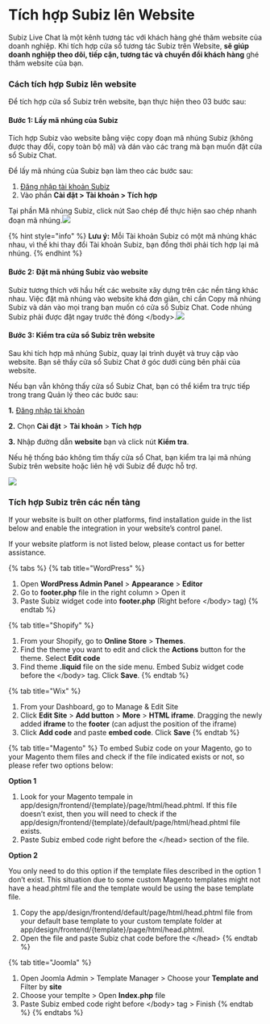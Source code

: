 # Tích hợp Subiz lên Website

Subiz Live Chat là một kênh tương tác với khách hàng ghé thăm website của doanh nghiệp. Khi tích hợp cửa sổ tương tác Subiz trên Website, **sẽ giúp doanh nghiệp theo dõi, tiếp cận, tương tác và chuyển đổi khách hàng** ghé thăm website của bạn.

### Cách tích hợp Subiz lên website

Để tích hợp cửa sổ Subiz trên website, bạn thực hiện theo 03 bước sau:

#### Bước 1: Lấy mã nhúng của Subiz

Tích hợp Subiz vào website bằng việc copy đoạn mã nhúng Subiz \(không được thay đổi, copy toàn bộ mã\) và dán vào các trang mà bạn muốn đặt cửa sổ Subiz Chat.

Để lấy mã nhúng của Subiz bạn làm theo các bước sau:

1. [Đăng nhập tài khoản Subiz](http://app.subiz.com/)
2. Vào phần **Cài đặt &gt; Tài khoản &gt; Tích hợp**

Tại phần Mã nhúng Subiz, click nút Sao chép để thực hiện sao chép nhanh đoạn mã nhúng.![](http://docv4.subiz.com/wp-content/uploads/2018/02/copy-embed-code.png)

{% hint style="info" %}
**Lưu ý:** Mỗi Tài khoản Subiz có một mã nhúng khác nhau, vì thế khi thay đổi Tài khoản Subiz, bạn đồng thời phải tích hợp lại mã nhúng.
{% endhint %}



#### Bước 2: Đặt mã nhúng Subiz vào website

Subiz tương thích với hầu hết các website xây dựng trên các nền tảng khác nhau. Việc đặt mã nhúng vào website khá đơn giản, chỉ cần Copy mã nhúng Subiz và dán vào mọi trang bạn muốn có cửa sổ Subiz Chat. Code nhúng Subiz phải được đặt ngay trước thẻ đóng &lt;/body&gt;.![](http://docv4.subiz.com/wp-content/uploads/2018/01/embedcode.gif)

#### Bước 3: Kiểm tra cửa sổ Subiz trên website

Sau khi tích hợp mã nhúng Subiz, quay lại trình duyệt và truy cập vào website. Bạn sẽ thấy cửa sổ Subiz Chat ở góc dưới cùng bên phải của website.

Nếu bạn vẫn không thấy cửa sổ Subiz Chat, bạn có thể kiểm tra trực tiếp trong trang Quản lý theo các bước sau:

**1.** [Đăng nhập tài khoản](http://app.subiz.com/)​

**2.** Chọn **Cài đặt** &gt; **Tài khoản** &gt; **Tích hợp**

**3.** Nhập đường dẫn **website** bạn và click nút **Kiểm tra**.

Nếu hệ thống báo không tìm thấy cửa sổ Chat, bạn kiểm tra lại mã nhúng Subiz trên website hoặc liên hệ với Subiz để được hỗ trợ.

![](http://docv4.subiz.com/wp-content/uploads/2018/02/check-embed-code.png)

### Tích hợp Subiz trên các nền tảng

If your website is built on other platforms,  find installation guide in the list below  and enable the integration in your website’s control panel.

If your website platform is not listed below, please contact us for better assistance.

{% tabs %}
{% tab title="WordPress" %}
1. Open **WordPress Admin Panel** &gt; **Appearance** &gt; **Editor**
2. Go to **footer.php** file in the right column &gt; Open it
3. Paste  Subiz widget code into **footer.php** \(Right before &lt;/body&gt; tag\)
{% endtab %}

{% tab title="Shopify" %}
1. From your Shopify, go to **Online Store** &gt; **Themes**.
2. Find the theme you want to edit and click the **Actions** button for the theme. Select **Edit code**
3. Find theme **.liquid** file on the side menu. Embed Subiz widget code before the &lt;/body&gt; tag. Click **Save**.
{% endtab %}

{% tab title="Wix" %}
1. From your Dashboard, go to Manage & Edit Site
2. Click **Edit Site** &gt; **Add button** &gt; **More** &gt; **HTML iframe**. Dragging the newly added **iframe** to the **footer** \(can adjust the position of the iframe\)
3. Click **Add code**  and paste **embed code**. Click **Save**
{% endtab %}

{% tab title="Magento" %}
To embed Subiz code on your Magento, go to your Magento them files and check if the file indicated exists or not, so please refer two options below:

**Option 1**

1. Look for your Magento tempale in app/design/frontend/{template}/page/html/head.phtml. If this file doesn’t exist, then you will need to check if the app/design/frontend/{template}/default/page/html/head.phtml file exists.
2. Paste Subiz embed code right before the &lt;/head&gt; section of the file.

**Option 2**

You only need to do this option if the template files described in the option 1 don’t exist.  This situation due to some custom Magento templates might not have a head.phtml file and the template would be using the base template file.

1. Copy the app/design/frontend/default/page/html/head.phtml file from your default base template to your custom template folder at app/design/frontend/{template}/page/html/head.phtml.
2. Open the file and paste Subiz chat code before the &lt;/head&gt;
{% endtab %}

{% tab title="Joomla" %}
1. Open Joomla Admin &gt; Template Manager &gt; Choose your **Template and** Filter by **site** 
2. Choose your templte &gt; Open **Index.php** file 
3. Paste Subiz embed code right before &lt;/body&gt; tag &gt; Finish 
{% endtab %}
{% endtabs %}

